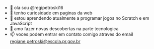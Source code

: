 - 👋 ola sou @regipetroski16
- 👀 tenho curiosidade em paginas da web 
- 🌱 estou aprendendo atualmente a programar jogos no Scratch e em JavaScript
- 💞️ amo fazer novas descobertas na parte tecnologica  
- 📫 voces podem entrar em contato comigo atraves do email regiane.petroski@escola.pr.gov.br

<!---
regipetroski16/regipetroski16 is a ✨ special ✨ repository because its `README.md` (this file) appears on your GitHub profile.
You can click the Preview link to take a look at your cha
